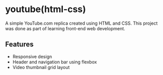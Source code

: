 # youtube(html-css)
A simple YouTube.com replica created using HTML and CSS. This project was done as part of learning front-end web development.
## Features
- Responsive design
- Header and navigation bar using flexbox
- Video thumbnail grid layout
